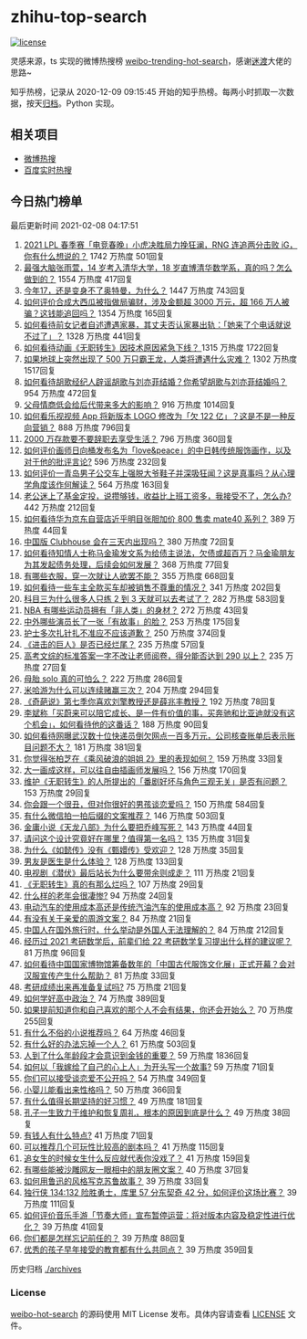 # zhihu-top-search

[![license](https://img.shields.io/github/license/Arrackisarookie/zhihu-top-search)](https://github.com/Arrackisarookie/zhihu-top-search/blob/master/LICENSE)

灵感来源，ts 实现的微博热搜榜 [weibo-trending-hot-search](https://github.com/justjavac/weibo-trending-hot-search)，感谢[迷渡](https://github.com/justjavac)大佬的思路~

知乎热榜，记录从 2020-12-09 09:15:45 开始的知乎热榜。每两小时抓取一次数据，按天[归档](./archives)。Python 实现。

## 相关项目
+ [微博热搜](https://github.com/Arrackisarookie/weibo-hot-search)
+ [百度实时热搜](https://github.com/Arrackisarookie/baidu-hot-search)

## 今日热门榜单

<!-- Rank Begin -->

最后更新时间 2021-02-08 04:17:51

1. [2021 LPL 春季赛「电竞春晚」小虎决胜局力挽狂澜，RNG 连追两分击败 iG，你有什么想说的？](https://www.zhihu.com/question/443340520) 1742 万热度 501回复
1. [最强大脑张雨萱，14 岁考入清华大学，18 岁直博清华数学系，真的吗？怎么做到的？](https://www.zhihu.com/question/441843589) 1554 万热度 417回复
1. [今年17，还是变身不了奥特曼，为什么？](https://www.zhihu.com/question/373409849) 1447 万热度 743回复
1. [如何评价合成大西瓜被指做局骗财，涉及金额超 3000 万元，超 166 万人被骗？这钱能追回吗？](https://www.zhihu.com/question/443284167) 1354 万热度 165回复
1. [如何看待前女记者自述遭遇家暴，其丈夫否认家暴出轨：「她来了个电话就说不过了」？](https://www.zhihu.com/question/443259930) 1328 万热度 441回复
1. [如何看待动画《无职转生》因技术原因紧急下线？
](https://www.zhihu.com/question/443359014) 1315 万热度 1722回复
1. [如果地球上突然出现了 500 万只霸王龙，人类将遭遇什么灾难？](https://www.zhihu.com/question/443038227) 1302 万热度 1517回复
1. [如何看待胡歌经纪人辟谣胡歌与刘亦菲结婚？你希望胡歌与刘亦菲结婚吗？](https://www.zhihu.com/question/442695966) 954 万热度 472回复
1. [父母情商低会给后代带来多大的影响？](https://www.zhihu.com/question/38642896) 916 万热度 1014回复
1. [如何看乐视视频 App 将新版本 LOGO 修改为「欠 122 亿」？这是不是一种反向营销？](https://www.zhihu.com/question/443183209) 888 万热度 796回复
1. [2000 万存款要不要辞职去享受生活？](https://www.zhihu.com/question/441054579) 796 万热度 360回复
1. [如何评价画师日向桶发布名为「love&peace」的中日韩传统服饰画作，以及对于他的批评言论?](https://www.zhihu.com/question/443222196) 596 万热度 232回复
1. [如何评价一青岛男子公交车上强脱大爷鞋子并深吸狂闻？这是真事吗？从心理学角度该作何解读？](https://www.zhihu.com/question/443252251) 564 万热度 163回复
1. [老公迷上了基金定投，说攒够钱，收益比上班工资多，我接受不了，怎么办?](https://www.zhihu.com/question/418202692) 442 万热度 212回复
1. [如何看待华为京东自营店近乎明目张胆加价 800 售卖 mate40 系列？](https://www.zhihu.com/question/442730263) 389 万热度 44回复
1. [中国版 Clubhouse 会在三天内出现吗？](https://www.zhihu.com/question/442389365) 380 万热度 72回复
1. [如何看待知情人士称马金瑜发文系为给债主说法，欠债或超百万？马金瑜朋友为其发起债务处理，后续会如何发展？](https://www.zhihu.com/question/443322239) 368 万热度 77回复
1. [有哪些衣服，穿一次就让人欲罢不能？](https://www.zhihu.com/question/394037020) 355 万热度 668回复
1. [如何看待一些车主全款买车却被销售不尊重的情况？](https://www.zhihu.com/question/441010813) 341 万热度 202回复
1. [科目三为什么很多人只练 2 到 3 天就可以去考试了？](https://www.zhihu.com/question/290475667) 282 万热度 583回复
1. [NBA 有哪些运动员拥有「非人类」的身材？](https://www.zhihu.com/question/440025781) 272 万热度 43回复
1. [中外哪些演员长了一张「有故事」的脸？](https://www.zhihu.com/question/433846909) 253 万热度 175回复
1. [护士多次扎针扎不准应不应该道歉？](https://www.zhihu.com/question/442703278) 250 万热度 374回复
1. [《进击的巨人》是否已经烂尾？](https://www.zhihu.com/question/420825592) 235 万热度 57回复
1. [高考文综的标准答案一字不改让老师阅卷，得分能否达到 290 以上？](https://www.zhihu.com/question/443144185) 235 万热度 27回复
1. [母胎 solo 真的可怕么？](https://www.zhihu.com/question/440053207) 222 万热度 286回复
1. [米哈游为什么可以连续赌赢三次？](https://www.zhihu.com/question/429700140) 204 万热度 294回复
1. [《奇葩说》第七季你喜欢刘擎教授还是薛兆丰教授？](https://www.zhihu.com/question/443046342) 192 万热度 78回复
1. [李斌称「买蔚来可以陪它成长、是一件有价值的事，买奔驰和比亚迪就没有这个机会」，如何看待他的这番话？](https://www.zhihu.com/question/443276338) 188 万热度 90回复
1. [如何看待网曝武汉数十位快递员倒欠网点一百多万元，公司核查账单后表示账目问题不大？](https://www.zhihu.com/question/443074665) 181 万热度 381回复
1. [你觉得张柏芝在《乘风破浪的姐姐 2》里的表现如何？](https://www.zhihu.com/question/441581784) 159 万热度 33回复
1. [大一画成这样，可以往自由插画师发展吗？](https://www.zhihu.com/question/436767867) 156 万热度 170回复
1. [维护《无职转生》的人所提出的「番剧好坏与角色三观无关」是否有问题？](https://www.zhihu.com/question/442868512) 153 万热度 29回复
1. [你会跟一个很丑，但对你很好的男孩谈恋爱吗？](https://www.zhihu.com/question/437880933) 150 万热度 584回复
1. [有什么微信拍一拍后缀的文案推荐？](https://www.zhihu.com/question/404874648) 146 万热度 503回复
1. [金庸小说《天龙八部》为什么要把乔峰写死？](https://www.zhihu.com/question/442949301) 143 万热度 44回复
1. [请问这个设计究竟好在哪里？值得第一名吗？](https://www.zhihu.com/question/442988303) 135 万热度 31回复
1. [为什么《如懿传》没有《甄嬛传》受欢迎？](https://www.zhihu.com/question/438321740) 128 万热度 35回复
1. [男友是医生是什么体验？](https://www.zhihu.com/question/67285793) 128 万热度 133回复
1. [电视剧《潜伏》最后站长为什么要带余则成走？](https://www.zhihu.com/question/40623229) 111 万热度 21回复
1. [《无职转生》真的有那么烂吗？](https://www.zhihu.com/question/443203645) 107 万热度 29回复
1. [什么样的老年会很凄惨?](https://www.zhihu.com/question/442375719) 94 万热度 24回复
1. [电动汽车的使用成本高还是传统汽油汽车的使用成本高？](https://www.zhihu.com/question/23676796) 92 万热度 23回复
1. [有没有关于亲爱的周游文案？](https://www.zhihu.com/question/441112175) 84 万热度 21回复
1. [中国人在国外旅行时，什么举动是外国人无法理解的？](https://www.zhihu.com/question/437809753) 84 万热度 212回复
1. [经历过 2021 考研数学后，前辈们给 22 考研数学复习提出什么样的建议呢？](https://www.zhihu.com/question/436694500) 81 万热度 96回复
1. [如何看待中国国家博物馆筹备数年的「中国古代服饰文化展」正式开幕？会对汉服宣传产生什么帮助？](https://www.zhihu.com/question/443265021) 81 万热度 33回复
1. [考研成绩出来再准备复试吗?](https://www.zhihu.com/question/362768021) 75 万热度 21回复
1. [如何学好高中政治？](https://www.zhihu.com/question/20167990) 74 万热度 389回复
1. [如果提前知道你和自己喜欢的那个人不会有结果，你还会开始么？](https://www.zhihu.com/question/442744353) 70 万热度 255回复
1. [有什么不俗的小说推荐吗？](https://www.zhihu.com/question/433483283) 64 万热度 46回复
1. [有什么好的办法忘掉一个人？](https://www.zhihu.com/question/440941945) 61 万热度 503回复
1. [人到了什么年龄段才会意识到金钱的重要？](https://www.zhihu.com/question/437869213) 59 万热度 1836回复
1. [如何以「我嫁给了自己的心上人」为开头写一个故事?](https://www.zhihu.com/question/439797329) 59 万热度 71回复
1. [你们可以接受谈恋爱不公开吗？](https://www.zhihu.com/question/440939084) 54 万热度 349回复
1. [小婴儿能看出来性格吗？](https://www.zhihu.com/question/354816522) 50 万热度 366回复
1. [有什么值得长期坚持的好习惯？](https://www.zhihu.com/question/440957405) 49 万热度 181回复
1. [孔子一生致力于维护和恢复周礼，根本的原因到底是什么？](https://www.zhihu.com/question/443193618) 49 万热度 38回复
1. [有钱人有什么特点?](https://www.zhihu.com/question/25263803) 41 万热度 71回复
1. [可以推荐几个可玩性比较高的剧本吗？](https://www.zhihu.com/question/310162995) 41 万热度 115回复
1. [追女生的时候女生什么反应就代表你没戏了？](https://www.zhihu.com/question/437267039) 41 万热度 159回复
1. [有哪些能被沙雕网友一眼相中的朋友圈文案？](https://www.zhihu.com/question/442961772) 40 万热度 37回复
1. [如何用鲁迅的风格写克苏鲁故事？](https://www.zhihu.com/question/68136237) 39 万热度 33回复
1. [独行侠 134:132 险胜勇士，库里 57 分东契奇 42 分，如何评价这场比赛？](https://www.zhihu.com/question/443249796) 39 万热度 111回复
1. [如何评价音乐手游「节奏大师」宣布暂停运营：将对版本内容及稳定性进行优化？](https://www.zhihu.com/question/442983999) 39 万热度 41回复
1. [你们都是怎样忘记前任的？](https://www.zhihu.com/question/442380080) 39 万热度 88回复
1. [优秀的孩子早年接受的教育都有什么共同点？](https://www.zhihu.com/question/52712976) 39 万热度 359回复
<!-- Rank End -->

历史归档 [./archives](./archives)

### License

[weibo-hot-search](https://github.com/Arrackisarookie/zhihu-top-search) 的源码使用 MIT License 发布。具体内容请查看 [LICENSE](./LICENSE) 文件。
